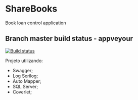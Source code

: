 # ShareBooks
Book loan control application

## Branch master build status - appveyour
[![Build status](https://ci.appveyor.com/api/projects/status/gla8qfi839ay5a6o/branch/master?svg=true)](https://ci.appveyor.com/project/lucasfm95/sharebooks/branch/master)

Projeto utilizando:
* Swagger;
* Log Serilog;
* Auto Mapper;
* SQL Server;
* Coverlet;
